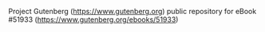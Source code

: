 Project Gutenberg (https://www.gutenberg.org) public repository for
eBook #51933 (https://www.gutenberg.org/ebooks/51933)
